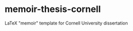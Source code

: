 memoir-thesis-cornell
=====================

LaTeX "memoir" template for Cornell University dissertation
